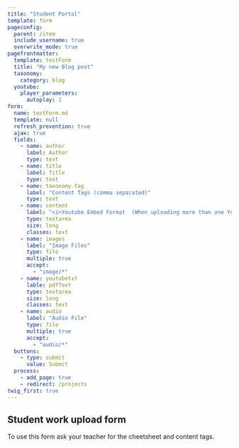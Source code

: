 ```yaml
---
title: "Student Portal"
template: form
pageconfig:
  parent: /item
  include_username: true
  overwrite_mode: true
pagefrontmatter:
  template: testForm
  title: "My new Blog post"
  taxonomy:
    category: blog
  youtube:
    player_parameters:
      autoplay: 1
form:
  name: testForm.md
  template: null
  refresh_prevention: true
  ajax: true
  fields:
    - name: author
      label: Author
      type: text
    - name: title
      label: Title
      type: text
    - name: taxonomy.tag
      label: "Content Tags (comma separated)"
      type: text
    - name: content
      label: "<i>Youtube Embed Format  (When uploading more than one Youtube Video copy and paste each embed on its own line):</i> <br> <b>[plugin:youtube](https://www.youtube.com/watch?v=BK8guP9ov2U)</b><br>  "
      type: textarea
      size: long
      classes: text
    - name: images
      label: "Image Files"
      type: file
      multiple: true
      accept:
        - "image/*"
    - name: youtubetxt
      lable: pdfText
      type: textarea
      size: long
      classes: text
    - name: audio
      label: "Audio File"
      type: file
      multiple: true
      accept:
        - "audio/*"
  buttons:
    - type: submit
      value: Submit
  process:
    - add_page: true
    - redirect: /projects
twig_first: true
---
```


## Student work upload form

To use this form ask your teacher for the cheetsheet and content tags.

